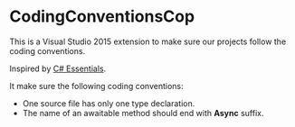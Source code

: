 # CodingConventionsCop
This is a Visual Studio 2015 extension to make sure our projects follow the coding conventions.

Inspired by [C# Essentials](https://github.com/DustinCampbell/CSharpEssentials).

It make sure the following coding conventions:
- One source file has only one type declaration.
- The name of an awaitable method should end with **Async** suffix.
